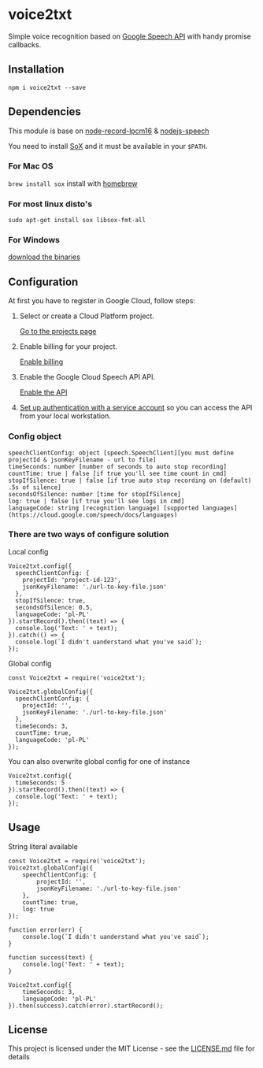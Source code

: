 # voice2txt

Simple voice recognition based on [Google Speech API](https://github.com/googleapis/nodejs-speech)
with handy promise callbacks.

## Installation

`npm i voice2txt --save`

## Dependencies

This module is base on [node-record-lpcm16](https://github.com/gillesdemey/node-record-lpcm16) & [nodejs-speech](https://github.com/googleapis/nodejs-speech)

You need to install [SoX](http://sox.sourceforge.net) and it must be available in your `$PATH`.

### For Mac OS
`brew install sox` install with [homebrew](https://brew.sh/)

### For most linux disto's
`sudo apt-get install sox libsox-fmt-all`

### For Windows
[download the binaries](http://sourceforge.net/projects/sox/files/latest/download)

## Configuration

At first you have to register in Google Cloud, follow steps:

1.  Select or create a Cloud Platform project.

    [Go to the projects page][projects]

1.  Enable billing for your project.

    [Enable billing][billing]

1.  Enable the Google Cloud Speech API API.

    [Enable the API][enable_api]

1.  [Set up authentication with a service account][auth] so you can access the
    API from your local workstation.

[projects]: https://console.cloud.google.com/project
[billing]: https://support.google.com/cloud/answer/6293499#enable-billing
[enable_api]: https://console.cloud.google.com/flows/enableapi?apiid=speech.googleapis.com
[auth]: https://cloud.google.com/docs/authentication/getting-started

### Config object

```
speechClientConfig: object [speech.SpeechClient][you must define projectId & jsonKeyFilename - url to file]
timeSeconds: number [number of seconds to auto stop recording]
countTime: true | false [if true you'll see time count in cmd]
stopIfSilence: true | false [if true auto stop recording on (default) .5s of silence]
secondsOfSilence: number [time for stopIfSilence]
log: true | false [if true you'll see logs in cmd]
languageCode: string [recognition language] [supported languages](https://cloud.google.com/speech/docs/languages)
```

### There are two ways of configure solution

Local config

```
Voice2txt.config({
  speechClientConfig: {
    projectId: 'project-id-123',
    jsonKeyFilename: './url-to-key-file.json'
  },
  stopIfSilence: true,
  secondsOfSilence: 0.5,
  languageCode: 'pl-PL'
}).startRecord().then((text) => {
  console.log('Text: ' + text);
}).catch(() => {
  console.log(`I didn't uanderstand what you've said`);
});
```

Global config

```
const Voice2txt = require('voice2txt');

Voice2txt.globalConfig({
  speechClientConfig: {
    projectId: '',
    jsonKeyFilename: './url-to-key-file.json'
  },
  timeSeconds: 3,
  countTime: true,
  languageCode: 'pl-PL'
});
```

You can also overwrite global config for one of instance

```
Voice2txt.config({
  timeSeconds: 5
}).startRecord().then((text) => {
  console.log('Text: ' + text);
});
```

## Usage

String literal available

```
const Voice2txt = require('voice2txt');
Voice2txt.globalConfig({
	speechClientConfig: {
		projectId: '',
		jsonKeyFilename: './url-to-key-file.json'
	},
	countTime: true,
	log: true
});

function error(err) {
	console.log(`I didn't uanderstand what you've said`);
}

function success(text) {
	console.log('Text: ' + text);
}

Voice2txt.config({
	timeSeconds: 3,
	languageCode: 'pl-PL'
}).then(success).catch(error).startRecord();
```

## License

This project is licensed under the MIT License - see the [LICENSE.md](LICENSE.md) file for details
